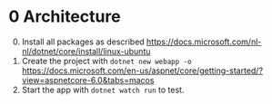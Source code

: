 # 0 Architecture
0. Install all packages as described https://docs.microsoft.com/nl-nl/dotnet/core/install/linux-ubuntu
1. Create the project with `dotnet new webapp -o` https://docs.microsoft.com/en-us/aspnet/core/getting-started/?view=aspnetcore-6.0&tabs=macos
2. Start the app with `dotnet watch run` to test.
